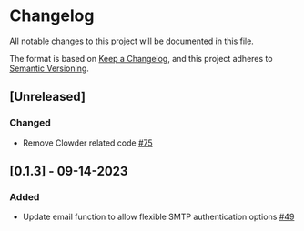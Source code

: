 # Changelog
All notable changes to this project will be documented in this file.

The format is based on [Keep a Changelog](https://keepachangelog.com/en/1.0.0/),
and this project adheres to [Semantic Versioning](https://semver.org/spec/v2.0.0.html).


## [Unreleased]

### Changed
- Remove Clowder related code [#75](https://github.com/ncsa/standalone-smm-analytics/issues/75)


## [0.1.3] - 09-14-2023

### Added
- Update email function to allow flexible SMTP authentication options [#49](https://github.com/ncsa/standalone-smm-analytics/issues/49)
